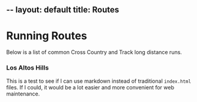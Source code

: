 --
layout: default
title: Routes
--

# Running Routes
Below is a list of common Cross Country and Track long distance runs.

### Los Altos Hills
This is a test to see if I can use markdown instead of traditional `index.html` files. If I could, it would be a lot easier and more convenient for web maintenance.

